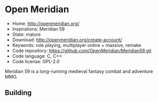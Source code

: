 # Open Meridian

- Home: http://openmeridian.org/
- Inspirations: Meridian 59
- State: mature
- Download: http://openmeridian.org/create-account/
- Keywords: role playing, multiplayer online + massive, remake
- Code repository: https://github.com/OpenMeridian/Meridian59.git
- Code language: C, C++
- Code license: GPL-2.0

Meridian 59 is a long-running medieval fantasy combat and adventure MMO.

## Building



